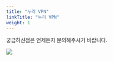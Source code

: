 ```yaml
---
title: "누리 VPN"
linkTitle: "누리 VPN"
weight: 1
---
```


궁금하신점은 언제든지 문의해주시기 바랍니다.

![](/img/wechatqr2.jpeg)